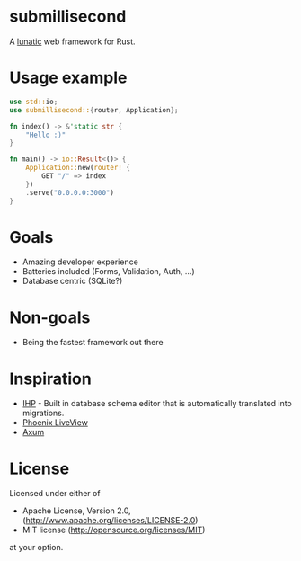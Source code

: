 # submillisecond

A [lunatic][3] web framework for Rust.

# Usage example

```rust
use std::io;
use submillisecond::{router, Application};

fn index() -> &'static str {
    "Hello :)"
}

fn main() -> io::Result<()> {
    Application::new(router! {
        GET "/" => index
    })
    .serve("0.0.0.0:3000")
}

```

# Goals

- Amazing developer experience
- Batteries included (Forms, Validation, Auth, ...)
- Database centric (SQLite?)

# Non-goals

- Being the fastest framework out there

# Inspiration

- [IHP][0] - Built in database schema editor that is automatically translated into migrations.
- [Phoenix LiveView][1]
- [Axum][2]

# License

Licensed under either of

- Apache License, Version 2.0, (http://www.apache.org/licenses/LICENSE-2.0)
- MIT license (http://opensource.org/licenses/MIT)

at your option.

[0]: https://ihp.digitallyinduced.com
[1]: https://hexdocs.pm/phoenix_live_view/Phoenix.LiveView.html
[2]: https://docs.rs/axum/latest/axum/index.html
[3]: https://lunatic.solutions